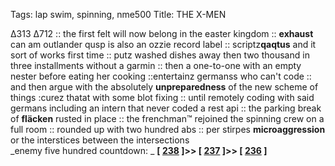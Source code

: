 Tags: lap swim, spinning, nme500
Title: THE X-MEN
  
∆313 ∆712 :: the first felt will now belong in the easter kingdom :: **exhaust** can am outlander qusp is also an ozzie record label :: scriptz**qaqtus** and it sort of works first time :: putz washed dishes away then two thousand in three installments without a garmin :: then a one-to-one with an empty nester before eating her cooking ::entertainz germanss who can't code :: and then argue with the absolutely **unpreparedness** of the new scheme of things :curez thatat with some blot fixing :: until remotely coding with said germans including an intern that never coded a rest api :: the parking break of **fläcken** rusted in place :: the frenchman™ rejoined the spinning crew on a full room :: rounded up with two hundred abs :: per stirpes **microaggression** or the interstices between the intersections  
_enemy five hundred countdown: _  **[ [238](https://www.allmusic.com/album/show-your-bones-mw0000700572) ]>> [ [237](https://www.allmusic.com/album/the-xx-mw0000826745) ]>> [ [236](https://www.allmusic.com/album/suicide-alan-vega-martin-rev-mw0000603758) ]**  
